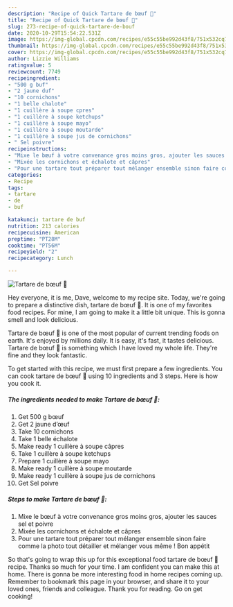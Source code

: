 ```yaml
---
description: "Recipe of Quick Tartare de bœuf 🥩"
title: "Recipe of Quick Tartare de bœuf 🥩"
slug: 273-recipe-of-quick-tartare-de-bouf
date: 2020-10-29T15:54:22.531Z
image: https://img-global.cpcdn.com/recipes/e55c55be992d43f8/751x532cq70/tartare-de-boeuf-🥩-photo-principale-de-la-recette.jpg
thumbnail: https://img-global.cpcdn.com/recipes/e55c55be992d43f8/751x532cq70/tartare-de-boeuf-🥩-photo-principale-de-la-recette.jpg
cover: https://img-global.cpcdn.com/recipes/e55c55be992d43f8/751x532cq70/tartare-de-boeuf-🥩-photo-principale-de-la-recette.jpg
author: Lizzie Williams
ratingvalue: 5
reviewcount: 7749
recipeingredient:
- "500 g buf"
- "2 jaune duf"
- "10 cornichons"
- "1 belle chalote"
- "1 cuillère à soupe cpres"
- "1 cuillère à soupe ketchups"
- "1 cuillère à soupe mayo"
- "1 cuillère à soupe moutarde"
- "1 cuillère à soupe jus de cornichons"
- " Sel poivre"
recipeinstructions:
- "Mixe le bœuf à votre convenance gros moins gros, ajouter les sauces sel et poivre"
- "Mixée les cornichons et échalote et câpres"
- "Pour une tartare tout préparer tout mélanger ensemble sinon faire comme la photo tout détailler et mélanger vous même ! Bon appétit"
categories:
- Recipe
tags:
- tartare
- de
- buf

katakunci: tartare de buf 
nutrition: 213 calories
recipecuisine: American
preptime: "PT28M"
cooktime: "PT56M"
recipeyield: "2"
recipecategory: Lunch

---
```



![Tartare de bœuf 🥩](https://img-global.cpcdn.com/recipes/e55c55be992d43f8/751x532cq70/tartare-de-boeuf-🥩-photo-principale-de-la-recette.jpg)

Hey everyone, it is me, Dave, welcome to my recipe site. Today, we're going to prepare a distinctive dish, tartare de bœuf 🥩. It is one of my favorites food recipes. For mine, I am going to make it a little bit unique. This is gonna smell and look delicious.

Tartare de bœuf 🥩 is one of the most popular of current trending foods on earth. It's enjoyed by millions daily. It is easy, it's fast, it tastes delicious. Tartare de bœuf 🥩 is something which I have loved my whole life. They're fine and they look fantastic.




To get started with this recipe, we must first prepare a few ingredients. You can cook tartare de bœuf 🥩 using 10 ingredients and 3 steps. Here is how you cook it.

<!--inarticleads1-->

##### The ingredients needed to make Tartare de bœuf 🥩:

1. Get 500 g bœuf
1. Get 2 jaune d’œuf
1. Take 10 cornichons
1. Take 1 belle échalote
1. Make ready 1 cuillère à soupe câpres
1. Take 1 cuillère à soupe ketchups
1. Prepare 1 cuillère à soupe mayo
1. Make ready 1 cuillère à soupe moutarde
1. Make ready 1 cuillère à soupe jus de cornichons
1. Get  Sel poivre




<!--inarticleads2-->

##### Steps to make Tartare de bœuf 🥩:

1. Mixe le bœuf à votre convenance gros moins gros, ajouter les sauces sel et poivre
1. Mixée les cornichons et échalote et câpres
1. Pour une tartare tout préparer tout mélanger ensemble sinon faire comme la photo tout détailler et mélanger vous même ! Bon appétit




So that's going to wrap this up for this exceptional food tartare de bœuf 🥩 recipe. Thanks so much for your time. I am confident you can make this at home. There is gonna be more interesting food in home recipes coming up. Remember to bookmark this page in your browser, and share it to your loved ones, friends and colleague. Thank you for reading. Go on get cooking!
